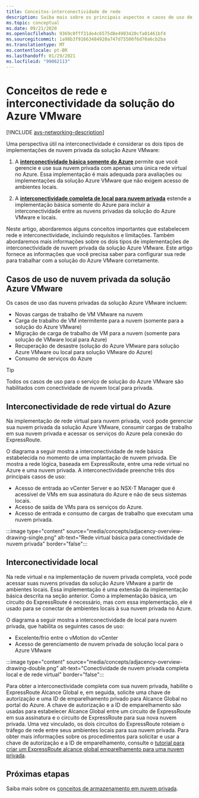 ```yaml
---
title: Conceitos-interconectividade de rede
description: Saiba mais sobre os principais aspectos e casos de uso de rede e interconectividade na solução do Azure VMware.
ms.topic: conceptual
ms.date: 09/21/2020
ms.openlocfilehash: 9369c0fff31de4c6575d8e4903420cfa01461bf4
ms.sourcegitcommit: 1a98b3f91663484920a747d75500f6d70a6cb2ba
ms.translationtype: MT
ms.contentlocale: pt-BR
ms.lasthandoff: 01/29/2021
ms.locfileid: "99062113"
---
```

# <a name="azure-vmware-solution-networking-and-interconnectivity-concepts"></a>Conceitos de rede e interconectividade da solução do Azure VMware

[!INCLUDE [avs-networking-description](includes/azure-vmware-solution-networking-description.md)]

Uma perspectiva útil na interconectividade é considerar os dois tipos de implementações de nuvem privada da solução Azure VMware:

1. A [**interconectividade básica somente do Azure**](#azure-virtual-network-interconnectivity) permite que você gerencie e use sua nuvem privada com apenas uma única rede virtual no Azure. Essa implementação é mais adequada para avaliações ou implementações da solução Azure VMware que não exigem acesso de ambientes locais.

1. A [**interconectividade completa de local para nuvem privada**](#on-premises-interconnectivity) estende a implementação básica somente do Azure para incluir a interconectividade entre as nuvens privadas da solução do Azure VMware e locais.
 
Neste artigo, abordaremos alguns conceitos importantes que estabelecem rede e interconectividade, incluindo requisitos e limitações. Também abordaremos mais informações sobre os dois tipos de implementações de interconectividade de nuvem privada da solução Azure VMware. Este artigo fornece as informações que você precisa saber para configurar sua rede para trabalhar com a solução do Azure VMware corretamente.

## <a name="azure-vmware-solution-private-cloud-use-cases"></a>Casos de uso de nuvem privada da solução Azure VMware

Os casos de uso das nuvens privadas da solução Azure VMware incluem:
- Novas cargas de trabalho de VM VMware na nuvem
- Carga de trabalho de VM intermitente para a nuvem (somente para a solução do Azure VMware)
- Migração de carga de trabalho de VM para a nuvem (somente para solução de VMware local para Azure)
- Recuperação de desastre (solução do Azure VMware para solução Azure VMware ou local para solução VMware do Azure)
- Consumo de serviços do Azure

> [!TIP]
> Todos os casos de uso para o serviço de solução do Azure VMware são habilitados com conectividade de nuvem local para privada.

## <a name="azure-virtual-network-interconnectivity"></a>Interconectividade de rede virtual do Azure

Na implementação de rede virtual para nuvem privada, você pode gerenciar sua nuvem privada da solução Azure VMware, consumir cargas de trabalho em sua nuvem privada e acessar os serviços do Azure pela conexão do ExpressRoute. 

O diagrama a seguir mostra a interconectividade de rede básica estabelecida no momento de uma implantação de nuvem privada. Ele mostra a rede lógica, baseada em ExpressRoute, entre uma rede virtual no Azure e uma nuvem privada. A interconectividade preenche três dos principais casos de uso:
* Acesso de entrada ao vCenter Server e ao NSX-T Manager que é acessível de VMs em sua assinatura do Azure e não de seus sistemas locais. 
* Acesso de saída de VMs para os serviços do Azure. 
* Acesso de entrada e consumo de cargas de trabalho que executam uma nuvem privada.

:::image type="content" source="media/concepts/adjacency-overview-drawing-single.png" alt-text="Rede virtual básica para conectividade de nuvem privada" border="false":::

## <a name="on-premises-interconnectivity"></a>Interconectividade local

Na rede virtual e na implementação de nuvem privada completa, você pode acessar suas nuvens privadas da solução Azure VMware a partir de ambientes locais. Essa implementação é uma extensão da implementação básica descrita na seção anterior. Como a implementação básica, um circuito do ExpressRoute é necessário, mas com essa implementação, ele é usado para se conectar de ambientes locais à sua nuvem privada no Azure. 

O diagrama a seguir mostra a interconectividade de local para nuvem privada, que habilita os seguintes casos de uso:
* Excelente/frio entre o vMotion do vCenter
* Acesso de gerenciamento de nuvem privada de solução local para o Azure VMware

:::image type="content" source="media/concepts/adjacency-overview-drawing-double.png" alt-text="Conectividade de nuvem privada completa local e de rede virtual" border="false":::

Para obter a interconectividade completa com sua nuvem privada, habilite o ExpressRoute Alcance Global e, em seguida, solicite uma chave de autorização e uma ID de emparelhamento privado para Alcance Global no portal do Azure. A chave de autorização e a ID de emparelhamento são usadas para estabelecer Alcance Global entre um circuito de ExpressRoute em sua assinatura e o circuito de ExpressRoute para sua nova nuvem privada. Uma vez vinculado, os dois circuitos do ExpressRoute roteiam o tráfego de rede entre seus ambientes locais para sua nuvem privada.  Para obter mais informações sobre os procedimentos para solicitar e usar a chave de autorização e a ID de emparelhamento, consulte o [tutorial para criar um ExpressRoute alcance global emparelhamento para uma nuvem privada](tutorial-expressroute-global-reach-private-cloud.md).

## <a name="next-steps"></a>Próximas etapas 
Saiba mais sobre os [conceitos de armazenamento em nuvem privada](concepts-storage.md).


<!-- LINKS - external -->
[enable Global Reach]: ../expressroute/expressroute-howto-set-global-reach.md

<!-- LINKS - internal -->


